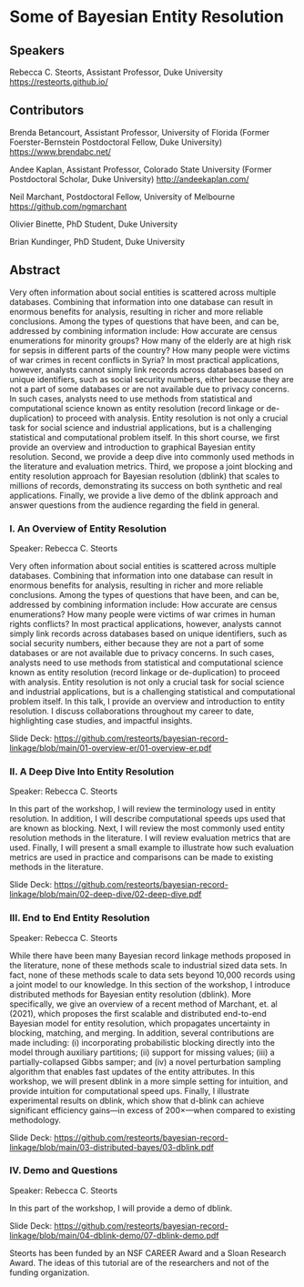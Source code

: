 # Some of Bayesian Entity Resolution

## Speakers

Rebecca C. Steorts, Assistant Professor, Duke University 
https://resteorts.github.io/

## Contributors

Brenda Betancourt, Assistant Professor, University of Florida
(Former Foerster-Bernstein Postdoctoral Fellow, Duke University)
https://www.brendabc.net/

Andee Kaplan, Assistant Professor, Colorado State University 
(Former Postdoctoral Scholar, Duke University)
http://andeekaplan.com/

Neil Marchant, Postdoctoral Fellow, University of Melbourne 
https://github.com/ngmarchant

Olivier Binette, PhD Student, Duke University

Brian Kundinger, PhD Student, Duke University 



## Abstract

Very often information about social entities is scattered across multiple databases.  Combining that information into one database can result in enormous benefits for analysis, resulting in richer and more reliable conclusions.  Among the types of questions that have been, and can be, addressed by combining information include: How accurate are census enumerations for minority groups? How many of the elderly are at high risk for sepsis in different parts of the country? How many people were victims of war crimes in recent conflicts in Syria? In most practical applications, however, analysts cannot simply link records across databases based on unique identifiers, such as social security numbers, either because they are not a part of some databases or are not available due to privacy concerns.  In such cases, analysts need to use methods from statistical and computational science known as entity resolution (record linkage or de-duplication) to proceed with analysis.  Entity resolution is not only a crucial task for social science and industrial applications, but is a challenging statistical and computational problem itself. In this short course, we first provide an overview and introduction to graphical Bayesian entity resolution. Second, we provide a deep dive into commonly used methods in the literature and evaluation metrics. Third, we propose a joint blocking and entity resolution approach for Bayesian resolution (dblink) that scales to millions of records, demonstrating its success on both synthetic and real applications. Finally, we provide a live demo of the dblink approach and answer questions from the audience regarding the field in general. 

### I. An Overview of Entity Resolution

Speaker: Rebecca C. Steorts

Very often information about social entities is scattered across multiple databases.  Combining that information into one database can result in enormous benefits for analysis, resulting in richer and more reliable conclusions.  Among the types of questions that have been, and can be, addressed by combining information include: How accurate are census enumerations? How many people were victims of war crimes in human rights conflicts? In most practical applications, however, analysts cannot simply link records across databases based on unique identifiers, such as social security numbers, either because they are not a part of some databases or are not available due to privacy concerns.  In such cases, analysts need to use methods from statistical and computational science known as entity resolution (record linkage or de-duplication) to proceed with analysis.  Entity resolution is not only a crucial task for social science and industrial applications, but is a challenging statistical and computational problem itself. In this talk, I provide an overview and introduction to entity resolution. I discuss collaborations throughout my career to date, highlighting case studies, and impactful insights. 

Slide Deck: https://github.com/resteorts/bayesian-record-linkage/blob/main/01-overview-er/01-overview-er.pdf

### II. A Deep Dive Into Entity Resolution 

Speaker: Rebecca C. Steorts

In this part of the workshop, I will review the terminology used in entity resolution. In addition, I will describe computational speeds ups used that are known as blocking. Next, I will review the most commonly used entity resolution methods in the literature. I will review evaluation metrics that are used. Finally, I will present a small example to illustrate how such evaluation metrics are used in practice and comparisons can be made to existing methods in the literature. 

Slide Deck: https://github.com/resteorts/bayesian-record-linkage/blob/main/02-deep-dive/02-deep-dive.pdf


### III. End to End Entity Resolution

Speaker: Rebecca C. Steorts

While there have been many Bayesian record linkage methods proposed in the literature, none of these methods scale to industrial sized data sets. In fact, none of these methods scale to data sets beyond 10,000 records using a joint model to our knowledge. In this section of the workshop, I introduce distributed methods for Bayesian entity resolution (dblink). More specifically, we give an overview of a recent method of Marchant, et. al (2021), which proposes the first scalable and distributed end-to-end Bayesian model for entity resolution, which propagates uncertainty in blocking, matching, and merging. In addition, several contributions are made including: (i) incorporating probabilistic blocking directly into the model through auxiliary partitions; (ii) support for missing values; (iii) a partially-collapsed Gibbs samper; and (iv) a novel perturbation sampling algorithm  that enables fast updates of the entity attributes. In this workshop, we will present dblink in a more simple setting for intuition, and provide intuition for computational speed ups. Finally, I illustrate experimental results on dblink, which show that d-blink can achieve significant efficiency gains—in excess of 200×—when compared to existing methodology. 

Slide Deck: https://github.com/resteorts/bayesian-record-linkage/blob/main/03-distributed-bayes/03-dblink.pdf


### IV. Demo and Questions

Speaker: Rebecca C. Steorts

In this part of the workshop, I will provide a demo of dblink. 

Slide Deck: https://github.com/resteorts/bayesian-record-linkage/blob/main/04-dblink-demo/07-dblink-demo.pdf

Steorts has been funded by an NSF CAREER Award and a Sloan Research Award. The ideas of this tutorial are of the researchers and not of the funding organization. 
